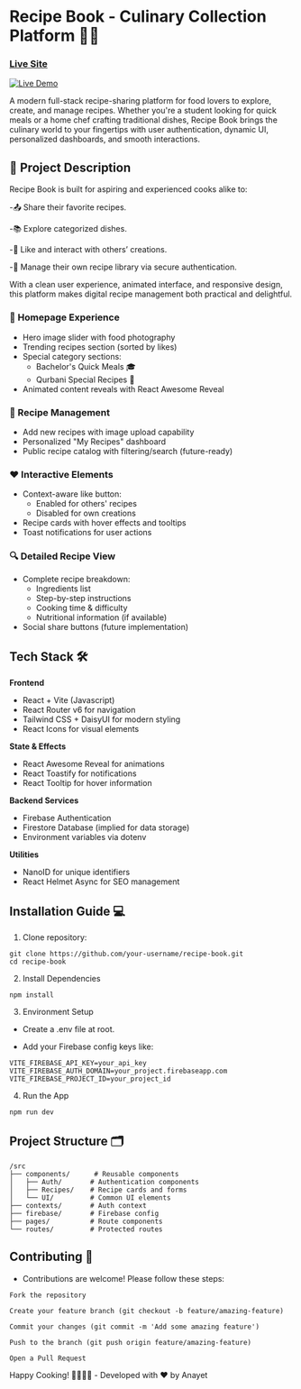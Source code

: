 # Recipe Book - Culinary Collection Platform 🍳📖
###  [Live Site](https://recipe-book-525e2.web.app/)
[![Live Demo](https://i.ibb.co/xSkz7vsx/rcp-1.png)](https://recipe-book-525e2.web.app/)

A modern full-stack recipe-sharing platform for food lovers to explore, create, and manage recipes. Whether you're a student looking for quick meals or a home chef crafting traditional dishes, Recipe Book brings the culinary world to your fingertips with user authentication, dynamic UI, personalized dashboards, and smooth interactions.

## 🧾 Project Description
Recipe Book is built for aspiring and experienced cooks alike to:

-📤 Share their favorite recipes.

-📚 Explore categorized dishes.

-💖 Like and interact with others’ creations.

-🔐 Manage their own recipe library via secure authentication.

With a clean user experience, animated interface, and responsive design, this platform makes digital recipe management both practical and delightful.

### 🎯 Homepage Experience

- Hero image slider with food photography
- Trending recipes section (sorted by likes)
- Special category sections:
  - Bachelor's Quick Meals 🎓
  - Qurbani Special Recipes 🐑
- Animated content reveals with React Awesome Reveal

### 📜 Recipe Management

- Add new recipes with image upload capability
- Personalized "My Recipes" dashboard
- Public recipe catalog with filtering/search (future-ready)

### ❤️ Interactive Elements

- Context-aware like button:
  - Enabled for others' recipes
  - Disabled for own creations
- Recipe cards with hover effects and tooltips
- Toast notifications for user actions

### 🔍 Detailed Recipe View

- Complete recipe breakdown:
  - Ingredients list
  - Step-by-step instructions
  - Cooking time & difficulty
  - Nutritional information (if available)
- Social share buttons (future implementation)

## Tech Stack 🛠️

**Frontend**

- React + Vite (Javascript)
- React Router v6 for navigation
- Tailwind CSS + DaisyUI for modern styling
- React Icons for visual elements

**State & Effects**

- React Awesome Reveal for animations
- React Toastify for notifications
- React Tooltip for hover information

**Backend Services**

- Firebase Authentication
- Firestore Database (implied for data storage)
- Environment variables via dotenv

**Utilities**

- NanoID for unique identifiers
- React Helmet Async for SEO management

## Installation Guide 💻

1. Clone repository:
```
git clone https://github.com/your-username/recipe-book.git
cd recipe-book
```
2. Install Dependencies
```
npm install
```
3. Environment Setup
- Create a .env file at root.

- Add your Firebase config keys like:
```
VITE_FIREBASE_API_KEY=your_api_key
VITE_FIREBASE_AUTH_DOMAIN=your_project.firebaseapp.com
VITE_FIREBASE_PROJECT_ID=your_project_id
```

4. Run the App
```
npm run dev
```


## Project Structure 🗂️

```
/src
├── components/      # Reusable components
│   ├── Auth/       # Authentication components
│   ├── Recipes/    # Recipe cards and forms
│   └── UI/         # Common UI elements
├── contexts/       # Auth context
├── firebase/       # Firebase config
├── pages/          # Route components
└── routes/         # Protected routes
```

## Contributing 🤝

- Contributions are welcome! Please follow these steps:

```
Fork the repository

Create your feature branch (git checkout -b feature/amazing-feature)

Commit your changes (git commit -m 'Add some amazing feature')

Push to the branch (git push origin feature/amazing-feature)

Open a Pull Request
```

Happy Cooking! 👨🍳👩🍳 - Developed with ❤️ by Anayet
